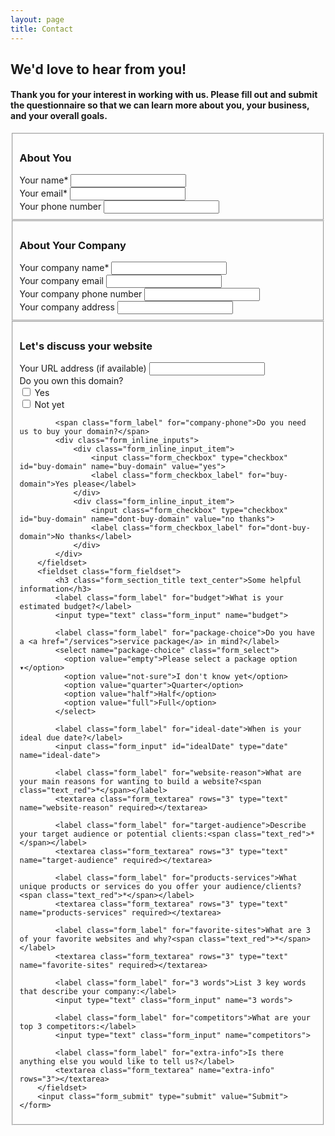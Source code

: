 ```yaml
---
layout: page
title: Contact
---
```

<div class="form_block">
	<div class="form_introduction text_center">
		<div class="container_lg">
			<h2 class="text_charcoal">We'd love to hear from you!</h2>
			<h4>Thank you for your interest in working with us. Please fill out and submit the questionnaire so that we can learn more about you, your business, and your overall goals.</h4>
		</div>
	</div>
	<form action="https://formspree.io/graymintmoon@gmail.com"
		method="POST">
		<input class="contact-form" type="hidden" name="_next" value="/success">
		<fieldset class="form_fieldset">
			<h3 class="form_section_title text_center">About You</h3>
			<label class="form_label" for="name">Your name<span class="text_red">*</span></label>
			<input class="form_input" type="text" name="name" required>
			<div class="form_two_columns">
				<div class="form_column">
					<label class="form_label" for="email">Your email<span class="text_red">*</span></label>
					<input class="form_input" type="email" name="email" required>
				</div>
				<div class="form_column">
					<label class="form_label" for="phone">Your phone number</label>
					<input class="form_input" type="tel" name="phone">
				</div>
			</div>
		</fieldset>
		<fieldset class="form_fieldset">
			<h3 class="form_section_title text_center">About Your Company</h3>
			<label class="form_label" for="company-name">Your company name<span class="text_red">*</span></label>
			<input class="form_input" type="text" name="company-name" required>
			<div class="form_two_columns">
				<div class="form_column">
					<label class="form_label" for="company-email">Your company email</label>
					<input class="form_input" type="email" name="company-email">
				</div>
				<div class="form_column">
					<label class="form_label" for="company-phone">Your company phone number</label>
					<input class="form_input" type="tel" name="company-phone">
				</div>
			</div>
			<label class="form_label" for="company-address">Your company address</label>
			<input class="form_input" type="text" name="company-address">
		</fieldset>
		<fieldset class="form_fieldset">
			<h3 class="form_section_title text_center">Let's discuss your website</h3>
			<div class="form_two_columns">
				<div class="form_column">
					<label class="form_label" for="company-url">Your URL address (if available)</label>
					<input class="form_input" type="text" name="company-url">
				</div>
				<div class="form_column">
					<span class="form_label">Do you own this domain?</span>
					<div class="form_inline_inputs">
						<div class="form_inline_input_item">
							<input class="form_checkbox" type="checkbox" id="company-owned-url" name="company-owned-url" value="yes">
							<label class="form_checkbox_label" for="company-owned-url">Yes</label>
						</div>
						<div class="form_inline_input_item">
							<input class="form_checkbox" type="checkbox" id="company-owned-url" name="company-owned-url" value="not yet">
							<label class="form_checkbox_label" for="company-owned-url">Not yet</label>
						</div>
					</div>
				</div>
			</div>
			
			<span class="form_label" for="company-phone">Do you need us to buy your domain?</span>
			<div class="form_inline_inputs">
				<div class="form_inline_input_item">
					<input class="form_checkbox" type="checkbox" id="buy-domain" name="buy-domain" value="yes">
					<label class="form_checkbox_label" for="buy-domain">Yes please</label>
				</div>
				<div class="form_inline_input_item">
					<input class="form_checkbox" type="checkbox" id="buy-domain" name="dont-buy-domain" value="no thanks">
					<label class="form_checkbox_label" for="dont-buy-domain">No thanks</label>
				</div>
			</div>
		</fieldset>
		<fieldset class="form_fieldset">
			<h3 class="form_section_title text_center">Some helpful information</h3>
			<label class="form_label" for="budget">What is your estimated budget?</label>
			<input type="text" class="form_input" name="budget">

			<label class="form_label" for="package-choice">Do you have a <a href="/services">service package</a> in mind?</label>
			<select name="package-choice" class="form_select">
			  <option value="empty">Please select a package option ▾</option>
			  <option value="not-sure">I don't know yet</option>
			  <option value="quarter">Quarter</option>
			  <option value="half">Half</option>
			  <option value="full">Full</option>
			</select>

			<label class="form_label" for="ideal-date">When is your ideal due date?</label>
			<input class="form_input" id="idealDate" type="date" name="ideal-date">

			<label class="form_label" for="website-reason">What are your main reasons for wanting to build a website?<span class="text_red">*</span></label>
			<textarea class="form_textarea" rows="3" type="text" name="website-reason" required></textarea>

			<label class="form_label" for="target-audience">Describe your target audience or potential clients:<span class="text_red">*</span></label>
			<textarea class="form_textarea" rows="3" type="text" name="target-audience" required></textarea>

			<label class="form_label" for="products-services">What unique products or services do you offer your audience/clients?<span class="text_red">*</span></label>
			<textarea class="form_textarea" rows="3" type="text" name="products-services" required></textarea>

			<label class="form_label" for="favorite-sites">What are 3 of your favorite websites and why?<span class="text_red">*</span></label>
			<textarea class="form_textarea" rows="3" type="text" name="favorite-sites" required></textarea>
			
			<label class="form_label" for="3 words">List 3 key words that describe your company:</label>
			<input type="text" class="form_input" name="3 words">

			<label class="form_label" for="competitors">What are your top 3 competitors:</label>
			<input type="text" class="form_input" name="competitors">

			<label class="form_label" for="extra-info">Is there anything else you would like to tell us?</label>
			<textarea class="form_textarea" name="extra-info" rows="3"></textarea>
		</fieldset>
		<input class="form_submit" type="submit" value="Submit">
	</form>
</div>